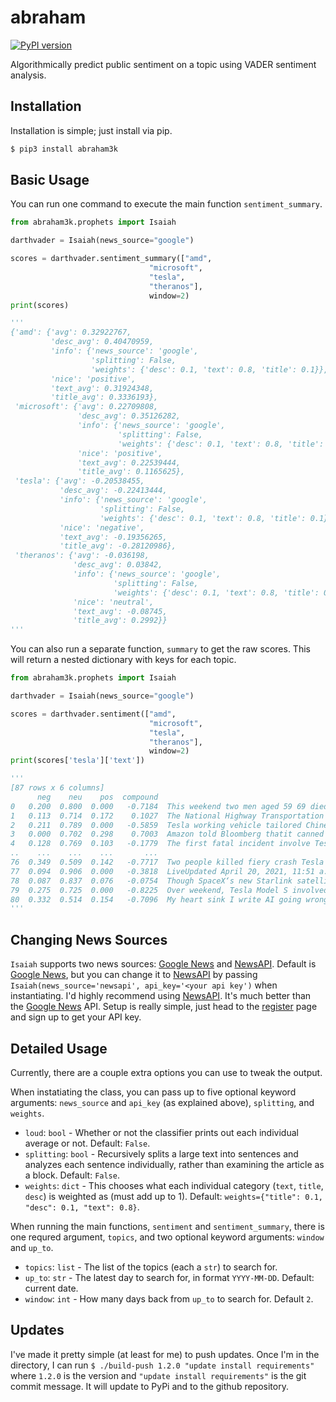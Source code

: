 # abraham

[![PyPI version](https://badge.fury.io/py/abraham3k.svg)](https://badge.fury.io/py/abraham3k)

Algorithmically predict public sentiment on a topic using VADER sentiment analysis.

## Installation

Installation is simple; just install via pip.

```bash
$ pip3 install abraham3k
```

## Basic Usage

You can run one command to execute the main function `sentiment_summary`.

```python
from abraham3k.prophets import Isaiah

darthvader = Isaiah(news_source="google") 

scores = darthvader.sentiment_summary(["amd", 
                               "microsoft", 
                               "tesla", 
                               "theranos"], 
                               window=2)
print(scores)

'''
{'amd': {'avg': 0.32922767,
         'desc_avg': 0.40470959,
         'info': {'news_source': 'google',
                  'splitting': False,
                  'weights': {'desc': 0.1, 'text': 0.8, 'title': 0.1}},
         'nice': 'positive',
         'text_avg': 0.31924348,
         'title_avg': 0.3336193},
 'microsoft': {'avg': 0.22709808,
               'desc_avg': 0.35126282,
               'info': {'news_source': 'google',
                        'splitting': False,
                        'weights': {'desc': 0.1, 'text': 0.8, 'title': 0.1}},
               'nice': 'positive',
               'text_avg': 0.22539444,
               'title_avg': 0.1165625},
 'tesla': {'avg': -0.20538455,
           'desc_avg': -0.22413444,
           'info': {'news_source': 'google',
                    'splitting': False,
                    'weights': {'desc': 0.1, 'text': 0.8, 'title': 0.1}},
           'nice': 'negative',
           'text_avg': -0.19356265,
           'title_avg': -0.28120986},
 'theranos': {'avg': -0.036198,
              'desc_avg': 0.03842,
              'info': {'news_source': 'google',
                       'splitting': False,
                       'weights': {'desc': 0.1, 'text': 0.8, 'title': 0.1}},
              'nice': 'neutral',
              'text_avg': -0.08745,
              'title_avg': 0.2992}}
'''
```

You can also run a separate function, `summary` to get the raw scores. This will return a nested dictionary with keys for each topic.

```python
from abraham3k.prophets import Isaiah

darthvader = Isaiah(news_source="google") 

scores = darthvader.sentiment(["amd", 
                               "microsoft", 
                               "tesla", 
                               "theranos"], 
                               window=2)
print(scores['tesla']['text'])

'''
[87 rows x 6 columns]
      neg    neu    pos  compound                                           sentence              datetime
0   0.200  0.800  0.000   -0.7184  This weekend two men aged 59 69 died Tesla Mod...  2021-04-20T01:12:33Z
1   0.113  0.714  0.172    0.1027  The National Highway Transportation Safety Adm...  2021-04-19T17:11:20Z
2   0.211  0.789  0.000   -0.5859  Tesla working vehicle tailored Chinese consume...  2021-04-20T09:31:36Z
3   0.000  0.702  0.298    0.7003  Amazon told Bloomberg thatit canned Lord Rings...  2021-04-19T11:30:30Z
4   0.128  0.769  0.103   -0.1779  The first fatal incident involve Tesla one dri...  2021-04-19T15:42:47Z
..    ...    ...    ...       ...                                                ...                   ...
76  0.349  0.509  0.142   -0.7717  Two people killed fiery crash Tesla authority ...  2021-04-19T04:02:56Z
77  0.094  0.906  0.000   -0.3818  LiveUpdated April 20, 2021, 11:51 a.m. ET Apri...  2021-04-20T15:36:21Z
78  0.087  0.837  0.076   -0.0754  Though SpaceX‘s new Starlink satellite current...  2021-04-19T08:25:20Z
79  0.275  0.725  0.000   -0.8225  Over weekend, Tesla Model S involved accident ...  2021-04-20T09:50:12Z
80  0.332  0.514  0.154   -0.7096  My heart sink I write AI going wrong. Behind e...  2021-04-20T10:39:02Z
'''
```

## Changing News Sources

`Isaiah` supports two news sources: [Google News](https://news.google.com/) and [NewsAPI](https://newsapi.org/). Default is [Google News](https://news.google.com/), but you can change it to [NewsAPI](https://newsapi.org/) by passing `Isaiah(news_source='newsapi', api_key='<your api key')` when instantiating. I'd highly recommend using [NewsAPI](https://newsapi.org/). It's much better than the [Google News](https://news.google.com/) API. Setup is really simple, just head to the [register](https://newsapi.org/register) page and sign up to get your API key.

## Detailed Usage

Currently, there are a couple extra options you can use to tweak the output.

When instatiating the class, you can pass up to five optional keyword arguments: `news_source` and `api_key` (as explained above), `splitting`, and `weights`.

* `loud`: `bool` - Whether or not the classifier prints out each individual average or not. Default: `False`.
* `splitting`: `bool` - Recursively splits a large text into sentences and analyzes each sentence individually, rather than examining the article as a block. Default: `False`.
* `weights`: `dict` - This chooses what each individual category (`text`, `title`, `desc`) is weighted as (must add up to 1). Default: `weights={"title": 0.1, "desc": 0.1, "text": 0.8}`.

When running the main functions, `sentiment` and `sentiment_summary`, there is one requred argument, `topics`, and two optional keyword arguments: `window` and `up_to`.

* `topics`: `list` - The list of the topics (each a `str`) to search for.
* `up_to`: `str` - The latest day to search for, in format `YYYY-MM-DD`. Default: current date.
* `window`: `int` - How many days back from `up_to` to search for. Default `2`.

## Updates

I've made it pretty simple (at least for me) to push updates. Once I'm in the directory, I can run `$ ./build-push 1.2.0 "update install requirements"` where `1.2.0` is the version and `"update install requirements"` is the git commit message. It will update to PyPi and to the github repository.
